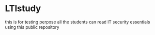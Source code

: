 # LTIstudy
this is for testing perpose
all the students can read IT security essentials using this public repository
